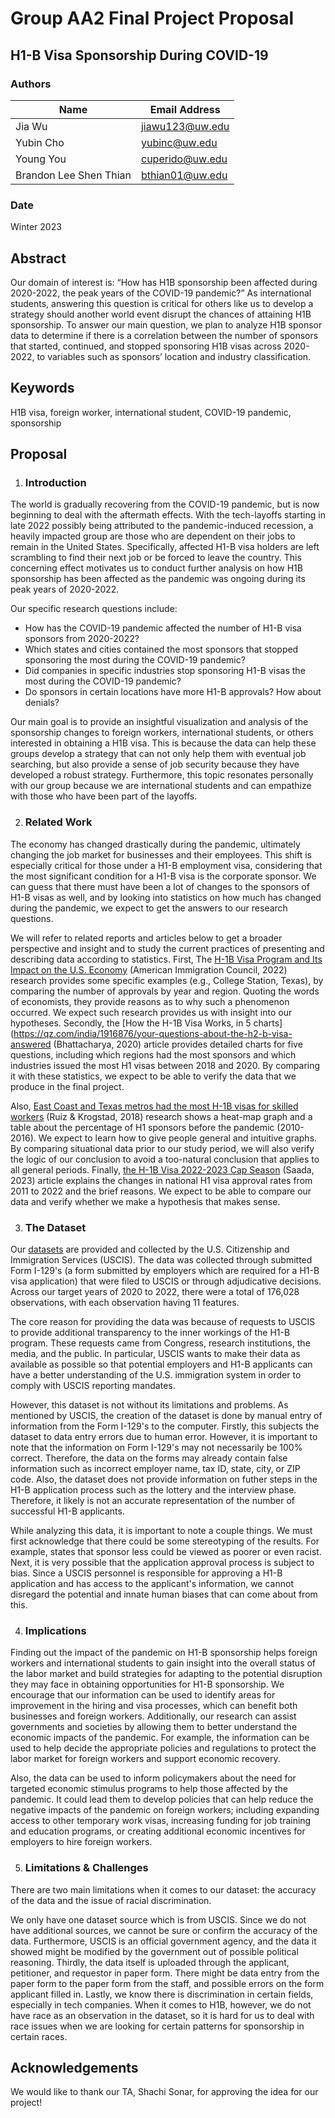 # Group AA2 Final Project Proposal

## H1-B Visa Sponsorship During COVID-19

### Authors

| Name                   | Email Address        |
| -----------------------|----------------------|
| Jia Wu                 | jiawu123@uw.edu      |
| Yubin Cho              | yubinc@uw.edu        |
| Young You              | cuperido@uw.edu      |
| Brandon Lee Shen Thian | bthian01@uw.edu      |

### Date

Winter 2023

## Abstract

Our domain of interest is: “How has H1B sponsorship been affected during 2020-2022, the peak years of the COVID-19 pandemic?” As international students, answering this question is critical for others like us to develop a strategy should another world event disrupt the chances of attaining H1B sponsorship. To answer our main question, we plan to analyze H1B sponsor data to determine if there is a correlation between the number of sponsors that started, continued, and stopped sponsoring H1B visas across 2020-2022, to variables such as sponsors’ location and industry classification.

## Keywords

H1B visa, foreign worker, international student, COVID-19 pandemic, sponsorship

## Proposal

1. ### Introduction  

The world is gradually recovering from the COVID-19 pandemic, but is now beginning to deal with the aftermath effects. With the tech-layoffs starting in late 2022 possibly being attributed to the pandemic-induced recession, a heavily impacted group are those who are dependent on their jobs to remain in the United States. Specifically, affected H1-B visa holders are left scrambling to find their next job or be forced to leave the country. This concerning effect motivates us to conduct further analysis on how H1B sponsorship has been affected as the pandemic was ongoing during its peak years of 2020-2022. 

Our specific research questions include:
- How has the COVID-19 pandemic affected the number of H1-B visa sponsors from 2020-2022?
- Which states and cities contained the most sponsors that stopped sponsoring the most during the COVID-19 pandemic?
- Did companies in specific industries stop sponsoring H1-B visas the most during the COVID-19 pandemic?
- Do sponsors in certain locations have more H1-B approvals? How about denials?

Our main goal is to provide an insightful visualization and analysis of the sponsorship changes to foreign workers, international students, or others interested in obtaining a H1B visa. This is because the data can help these groups develop a strategy that can not only help them with eventual job searching, but also provide a sense of job security because they have developed a robust strategy. Furthermore, this topic resonates personally with our group because we are international students and can empathize with those who have been part of the layoffs. 


2. ### Related Work  

The economy has changed drastically during the pandemic, ultimately changing the job market for businesses and their employees. This shift is especially critical for those under a H1-B employment visa, considering that the most significant condition for a H1-B visa is the corporate sponsor. We can guess that there must have been a lot of changes to the sponsors of H1-B visas as well, and by looking into statistics on how much has changed during the pandemic, we expect to get the answers to our research questions.

We will refer to related reports and articles below to get a broader perspective and insight and to study the current practices of presenting and describing data according to statistics. First, The [H-1B Visa Program and Its Impact on the U.S. Economy](https://www.americanimmigrationcouncil.org/research/h1b-visa-program-fact-sheet) (American Immigration Council, 2022) research provides some specific examples (e.g., College Station, Texas), by comparing the number of approvals by year and region. Quoting the words of economists, they provide reasons as to why such a phenomenon occurred. We expect such research provides us with insight into our hypotheses. Secondly, the [How the H-1B Visa Works, in 5 charts](https://qz.com/india/1916876/your-questions-about-the-h2-b-visa-answered (Bhattacharya, 2020) article provides detailed charts for five questions, including which regions had the most sponsors and which industries issued the most H1 visas between 2018 and 2020. By comparing it with these statistics, we expect to be able to verify the data that we produce in the final project.

Also, [East Coast and Texas metros had the most H-1B visas for skilled workers](https://www.pewresearch.org/fact-tank/2018/03/29/h-1b-visa-approvals-by-us-metro-area/) (Ruiz & Krogstad, 2018) research shows a heat-map graph and a table about the percentage of H1 sponsors before the pandemic (2010-2016). We expect to learn how to give people general and intuitive graphs. By comparing situational data prior to our study period, we will also verify the logic of our conclusion to avoid a too-natural conclusion that applies to all general periods. Finally, [the H-1B Visa 2022-2023 Cap Season](https://www.immi-usa.com/h1b-visa-2018-cap/) (Saada, 2023) article explains the changes in national H1 visa approval rates from 2011 to 2022 and the brief reasons. We expect to be able to compare our data and verify whether we make a hypothesis that makes sense.


3. ### The Dataset

Our [datasets](https://www.uscis.gov/tools/reports-and-studies/h-1b-employer-data-hub/h-1b-employer-data-hub-files) are provided and collected by the U.S. Citizenship and Immigration Services (USCIS). The data was collected through submitted Form I-129's (a form submitted by employers which are required for a H1-B visa application) that were filed to USCIS or through adjudicative decisions. Across our target years of 2020 to 2022, there were a total of 176,028 observations, with each observation having 11 features. 

The core reason for providing the data was because of requests to USCIS to provide additional transparency to the inner workings of the H1-B program. These requests came from Congress, research institutions, the media, and the public. In particular, USCIS wants to make their data as available as possible so that potential employers and H1-B applicants can have a better understanding of the U.S. immigration system in order to comply with USCIS reporting mandates.

However, this dataset is not without its limitations and problems. As mentioned by USCIS, the creation of the dataset is done by manual entry of information from the Form I-129's to the computer. Firstly, this subjects the dataset to data entry errors due to human error. However, it is important to note that the information on Form I-129's may not necessarily be 100% correct. Therefore, the data on the forms may already contain false information such as incorrect employer name, tax ID, state, city, or ZIP code. Also, the dataset does not provide information on futher steps in the H1-B application process such as the lottery and the interview phase. Therefore, it likely is not an accurate representation of the number of successful H1-B applicants.

While analyzing this data, it is important to note a couple things. We must first acknowledge that there could be some stereotyping of the results. For example, states that sponsor less could be viewed as poorer or even racist. Next, it is very possible that the application approval process is subject to bias. Since a USCIS personnel is responsible for approving a H1-B application and has access to the applicant's information, we cannot disregard the potential and innate human biases that can come about from this.

4. ### Implications

Finding out the impact of the pandemic on H1-B sponsorship helps foreign workers and international students to gain insight into the overall status of the labor market and build strategies for adapting to the potential disruption they may face in obtaining opportunities for H1-B sponsorship.  We encourage that our information can be used to identify areas for improvement in the hiring and visa processes, which can benefit both businesses and foreign workers. Additionally, our research can assist governments and societies by allowing them to better understand the economic impacts of the pandemic. For example, the information can be used to help decide the appropriate policies and regulations to protect the labor market for foreign workers and support economic recovery. 

Also, the data can be used to inform policymakers about the need for targeted economic stimulus programs to help those affected by the pandemic. It could lead them to develop policies that can help reduce the negative impacts of the pandemic on foreign workers; including expanding access to other temporary work visas, increasing funding for job training and education programs, or creating additional economic incentives for employers to hire foreign workers.

5. ### Limitations & Challenges
There are two main limitations when it comes to our dataset: the accuracy of the data and the issue of racial discrimination.

We only have one dataset source which is from USCIS. Since we do not have additional sources, we cannot be sure or confirm the accuracy of the data. Furthermore, USCIS is an official government agency, and the data it showed might be modified by the government out of possible political reasoning. Thirdly, the data itself is uploaded through the applicant, petitioner, and requestor in paper form. There might be data entry from the paper form to the paper form from the staff, and possible errors on the form applicant filled in. Lastly, we know there is discrimination in certain fields, especially in tech companies. When it comes to H1B, however, we do not have race as an observation in the dataset, so it is hard for us to deal with race issues when we are looking for certain patterns for sponsorship in certain races. 

## Acknowledgements
We would like to thank our TA, Shachi Sonar, for approving the idea for our project!

